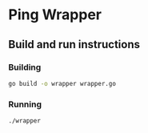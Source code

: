 # Ping Wrapper

## Build and run instructions

### Building

```bash
go build -o wrapper wrapper.go
```

### Running

```bash
./wrapper
```
